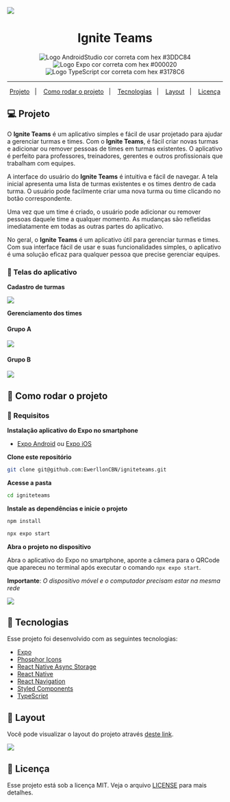 <img src="https://github.com/EwerllonCBN/igniteteams/assets/73199791/78fbfc52-5e70-49b0-b942-31d91ffc8e7b" />

<h1 align="center">
   Ignite Teams
</h1>

<p align="center">
<img src="https://img.shields.io/static/v1?logo=AndroidStudio&logoColor=3DDC84&label=AndroidStudio&message=Android Studio&color=3DDC84" alt="Logo AndroidStudio cor correta com hex #3DDC84" />

<img src="https://img.shields.io/static/v1?logo=Expo&logoColor=000020&label=Expo&message=Expo&color=000020" alt="Logo Expo cor correta com hex #000020" />

<img src="https://img.shields.io/static/v1?logo=TypeScript&logoColor=3178C6&label=TypeScript&message=TypeScript&color=3178C6" alt="Logo TypeScript cor correta com hex #3178C6" />
</p>

---

<p align="center">
  <a href="#-projeto">Projeto</a>&nbsp;&nbsp;&nbsp;|&nbsp;&nbsp;&nbsp;
  <a href="#-como-rodar-o-projeto">Como rodar o projeto</a>&nbsp;&nbsp;&nbsp;|&nbsp;&nbsp;&nbsp;
  <a href="#-tecnologias">Tecnologias</a>&nbsp;&nbsp;&nbsp;|&nbsp;&nbsp;&nbsp;
  <a href="#-layout">Layout</a>&nbsp;&nbsp;&nbsp;|&nbsp;&nbsp;&nbsp;
  <a href="#-licença">Licença</a>
</p>

## 💻 Projeto

O **Ignite Teams** é um aplicativo simples e fácil de usar projetado para ajudar a gerenciar turmas e times. Com o **Ignite Teams**, é fácil criar novas turmas e adicionar ou remover pessoas de times em turmas existentes. O aplicativo é perfeito para professores, treinadores, gerentes e outros profissionais que trabalham com equipes.

A interface do usuário do **Ignite Teams** é intuitiva e fácil de navegar. A tela inicial apresenta uma lista de turmas existentes e os times dentro de cada turma. O usuário pode facilmente criar uma nova turma ou time clicando no botão correspondente.

Uma vez que um time é criado, o usuário pode adicionar ou remover pessoas daquele time a qualquer momento. As mudanças são refletidas imediatamente em todas as outras partes do aplicativo.

No geral, o **Ignite Teams** é um aplicativo útil para gerenciar turmas e times. Com sua interface fácil de usar e suas funcionalidades simples, o aplicativo é uma solução eficaz para qualquer pessoa que precise gerenciar equipes.

### 📱 Telas do aplicativo

**Cadastro de turmas**

<img src="https://github.com/EwerllonCBN/igniteteams/assets/73199791/c63306d5-f1b6-4dbf-b72f-f056440713b1" />

**Gerenciamento dos times**

#### Grupo A

<img src="https://github.com/EwerllonCBN/igniteteams/assets/73199791/aa6584ef-720f-45ea-98fa-2bcc2bf28bba" />

#### Grupo B

<img src="https://github.com/EwerllonCBN/igniteteams/assets/73199791/472ee5e6-162e-4fff-b102-c9a2eba94537" />

## 🧭 Como rodar o projeto

### 🚨 Requisitos

**Instalação aplicativo do Expo no smartphone**

- [Expo Android](https://play.google.com/store/apps/details?id=host.exp.exponent&hl=pt_BR&gl=US) ou [Expo iOS](https://apps.apple.com/us/app/expo-go/id982107779)

**Clone este repositório**

```bash
git clone git@github.com:EwerllonCBN/igniteteams.git
```

**Acesse a pasta**

```bash
cd igniteteams
```

**Instale as dependências e inicie o projeto**

```bash
npm install
```

```bash
npx expo start
```

**Abra o projeto no dispositivo**

Abra o aplicativo do Expo no smartphone, aponte a câmera para o QRCode que apareceu no terminal após executar o comando `npx expo start`.

**Importante**: _O dispositivo móvel e o computador precisam estar na mesma rede_

<img src="https://github.com/EwerllonCBN/igniteteams/assets/73199791/8f3e007f-9502-4523-9f00-fcc226d7bf9a"/>

## 🚀 Tecnologias

Esse projeto foi desenvolvido com as seguintes tecnologias:

- [Expo](https://expo.dev/)
- [Phosphor Icons](https://phosphoricons.com/)
- [React Native Async Storage](https://www.npmjs.com/package/@react-native-async-storage/async-storage)
- [React Native](https://reactnative.dev/)
- [React Navigation](https://reactnavigation.org/)
- [Styled Components](https://styled-components.com/)
- [TypeScript](https://www.typescriptlang.org/pt/)

## 🔖 Layout

Você pode visualizar o layout do projeto através [deste link](https://www.figma.com/community/file/1151864427495057381).

<a href="https://www.figma.com/community/file/1151864427495057381">
  <img src=".github/ignite-teams-figma.png" />
</a>

## 📝 Licença

Esse projeto está sob a licença MIT. Veja o arquivo [LICENSE](LICENSE) para mais detalhes.
